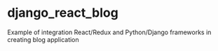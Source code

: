 # django_react_blog

Example of integration React/Redux and Python/Django frameworks in creating blog application
